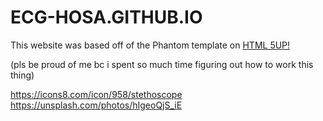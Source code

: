 # ECG-HOSA.GITHUB.IO

This website was based off of the Phantom template on [HTML 5UP!](https://html5up.net/)


(pls be proud of me bc i spent so much time figuring out how to work this thing)

https://icons8.com/icon/958/stethoscope
https://unsplash.com/photos/hIgeoQjS_iE
